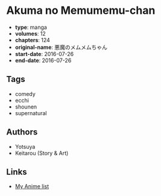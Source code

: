# Akuma no Memumemu-chan

-   **type**: manga
-   **volumes**: 12
-   **chapters**: 124
-   **original-name**: 悪魔のメムメムちゃん
-   **start-date**: 2016-07-26
-   **end-date**: 2016-07-26

## Tags

-   comedy
-   ecchi
-   shounen
-   supernatural

## Authors

-   Yotsuya
-   Keitarou (Story & Art)

## Links

-   [My Anime list](https://myanimelist.net/manga/100776/Akuma_no_Memumemu-chan)
